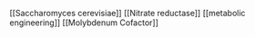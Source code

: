 [[Saccharomyces cerevisiae]]
[[Nitrate reductase]]
[[metabolic engineering]]
[[Molybdenum Cofactor]]
